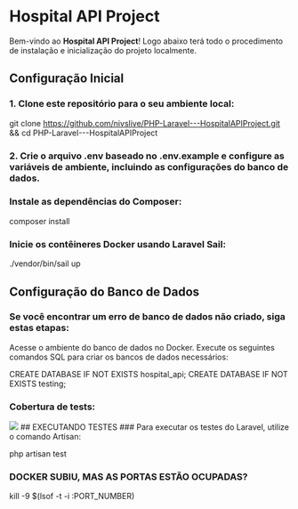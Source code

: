 # Hospital API Project

Bem-vindo ao **Hospital API Project**! Logo abaixo terá todo o procedimento de instalação e inicialização do projeto localmente.

## Configuração Inicial

### 1. Clone este repositório para o seu ambiente local:
git clone https://github.com/nivslive/PHP-Laravel---HospitalAPIProject.git &&
cd PHP-Laravel---HospitalAPIProject

### 2. Crie o arquivo .env baseado no .env.example e configure as variáveis de ambiente, incluindo as configurações do banco de dados.

### Instale as dependências do Composer:
composer install


### Inicie os contêineres Docker usando Laravel Sail:
./vendor/bin/sail up

## Configuração do Banco de Dados

### Se você encontrar um erro de banco de dados não criado, siga estas etapas:

Acesse o ambiente do banco de dados no Docker.
Execute os seguintes comandos SQL para criar os bancos de dados necessários:

CREATE DATABASE IF NOT EXISTS hospital_api;
CREATE DATABASE IF NOT EXISTS testing;



### Cobertura de tests:
<img src="https://img001.prntscr.com/file/img001/YL0F2u1MQxmNycXj0EZNGg.png">
## EXECUTANDO TESTES 
### Para executar os testes do Laravel, utilize o comando Artisan:

php artisan test


### DOCKER SUBIU, MAS AS PORTAS ESTÃO OCUPADAS?
kill -9 $(lsof -t -i :PORT_NUMBER)
